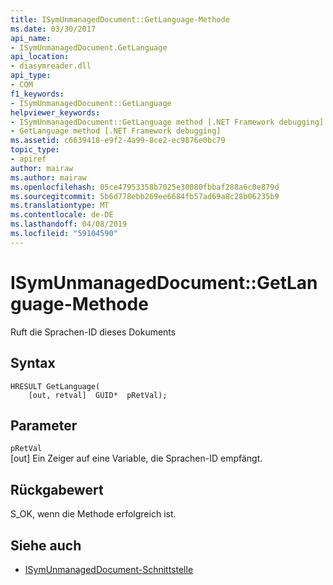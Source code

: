 ```yaml
---
title: ISymUnmanagedDocument::GetLanguage-Methode
ms.date: 03/30/2017
api_name:
- ISymUnmanagedDocument.GetLanguage
api_location:
- diasymreader.dll
api_type:
- COM
f1_keywords:
- ISymUnmanagedDocument::GetLanguage
helpviewer_keywords:
- ISymUnmanagedDocument::GetLanguage method [.NET Framework debugging]
- GetLanguage method [.NET Framework debugging]
ms.assetid: c6639418-e9f2-4a99-8ce2-ec9876e0bc79
topic_type:
- apiref
author: mairaw
ms.author: mairaw
ms.openlocfilehash: 05ce47953358b7025e30080fbbaf288a6c0e879d
ms.sourcegitcommit: 5b6d778ebb269ee6684fb57ad69a8c28b06235b9
ms.translationtype: MT
ms.contentlocale: de-DE
ms.lasthandoff: 04/08/2019
ms.locfileid: "59104590"
---
```

# <a name="isymunmanageddocumentgetlanguage-method"></a>ISymUnmanagedDocument::GetLanguage-Methode
Ruft die Sprachen-ID dieses Dokuments  
  
## <a name="syntax"></a>Syntax  
  
```  
HRESULT GetLanguage(  
    [out, retval]  GUID*  pRetVal);  
```  
  
## <a name="parameters"></a>Parameter  
 `pRetVal`  
 [out] Ein Zeiger auf eine Variable, die Sprachen-ID empfängt.  
  
## <a name="return-value"></a>Rückgabewert  
 S_OK, wenn die Methode erfolgreich ist.  
  
## <a name="see-also"></a>Siehe auch

- [ISymUnmanagedDocument-Schnittstelle](../../../../docs/framework/unmanaged-api/diagnostics/isymunmanageddocument-interface.md)
